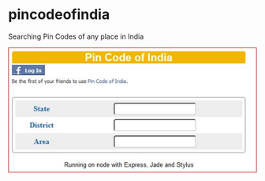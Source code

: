 pincodeofindia
==============

Searching Pin Codes of any place in India


![Face Book App for Pin Code of India](/info/app-img.jpg "Pin Code ofIndia")
